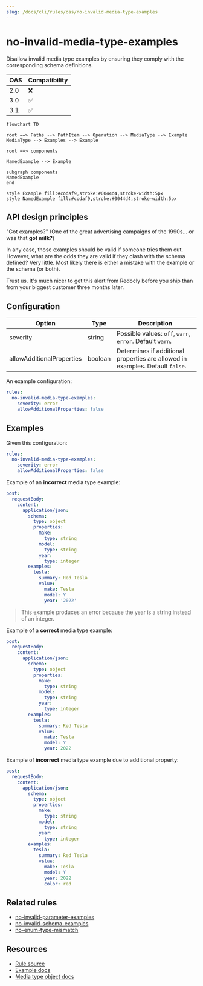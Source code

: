 ```yaml
---
slug: /docs/cli/rules/oas/no-invalid-media-type-examples
---
```


# no-invalid-media-type-examples

Disallow invalid media type examples by ensuring they comply with the corresponding schema definitions.

| OAS | Compatibility |
| --- | ------------- |
| 2.0 | ❌            |
| 3.0 | ✅            |
| 3.1 | ✅            |

```mermaid
flowchart TD

root ==> Paths --> PathItem --> Operation --> MediaType --> Example
MediaType --> Examples --> Example

root ==> components

NamedExample --> Example

subgraph components
NamedExample
end

style Example fill:#codaf9,stroke:#0044d4,stroke-width:5px
style NamedExample fill:#codaf9,stroke:#0044d4,stroke-width:5px
```

## API design principles

"Got examples?" (One of the great advertising campaigns of the 1990s... or was that **got milk?**)

In any case, those examples should be valid if someone tries them out.
However, what are the odds they are valid if they clash with the schema defined? Very little.
Most likely there is either a mistake with the example or the schema (or both).

Trust us.
It's much nicer to get this alert from Redocly before you ship than from your biggest customer three months later.

## Configuration

| Option                    | Type    | Description                                                                   |
| ------------------------- | ------- | ----------------------------------------------------------------------------- |
| severity                  | string  | Possible values: `off`, `warn`, `error`. Default `warn`.                      |
| allowAdditionalProperties | boolean | Determines if additional properties are allowed in examples. Default `false`. |

An example configuration:

```yaml
rules:
  no-invalid-media-type-examples:
    severity: error
    allowAdditionalProperties: false
```

## Examples

Given this configuration:

```yaml
rules:
  no-invalid-media-type-examples:
    severity: error
    allowAdditionalProperties: false
```

Example of an **incorrect** media type example:

```yaml
post:
  requestBody:
    content:
      application/json:
        schema:
          type: object
          properties:
            make:
              type: string
            model:
              type: string
            year:
              type: integer
        examples:
          tesla:
            summary: Red Tesla
            value:
              make: Tesla
              model: Y
              year: '2022'
```

> This example produces an error because the year is a string instead of an integer.

Example of a **correct** media type example:

```yaml
post:
  requestBody:
    content:
      application/json:
        schema:
          type: object
          properties:
            make:
              type: string
            model:
              type: string
            year:
              type: integer
        examples:
          tesla:
            summary: Red Tesla
            value:
              make: Tesla
              model: Y
              year: 2022
```

Example of **incorrect** media type example due to additional property:

```yaml
post:
  requestBody:
    content:
      application/json:
        schema:
          type: object
          properties:
            make:
              type: string
            model:
              type: string
            year:
              type: integer
        examples:
          tesla:
            summary: Red Tesla
            value:
              make: Tesla
              model: Y
              year: 2022
              color: red
```

## Related rules

- [no-invalid-parameter-examples](./no-invalid-parameter-examples.md)
- [no-invalid-schema-examples](./no-invalid-schema-examples.md)
- [no-enum-type-mismatch](../common/no-enum-type-mismatch.md)

## Resources

- [Rule source](https://github.com/Redocly/redocly-cli/blob/main/packages/core/src/rules/oas3/no-invalid-media-type-examples.ts)
- [Example docs](https://redocly.com/docs/openapi-visual-reference/example/)
- [Media type object docs](https://redocly.com/docs/openapi-visual-reference/media-type/)
